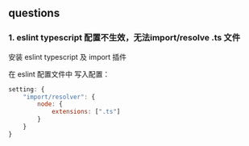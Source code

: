 ## questions
### 1. eslint typescript 配置不生效，无法import/resolve .ts 文件
安装 eslint typescript 及 import 插件

在 eslint 配置文件中 写入配置：

```js
setting: {
    "import/resolver": {
        node: {
            extensions: [".ts"]
        }
    }
}
```
